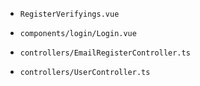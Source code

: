 - `RegisterVerifyings.vue`

- `components/login/Login.vue`

- `controllers/EmailRegisterController.ts`
- `controllers/UserController.ts`
